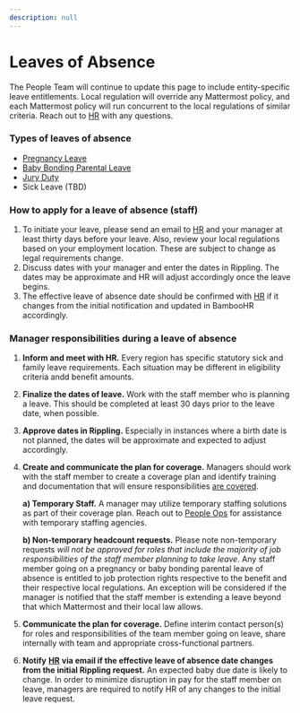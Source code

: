```yaml
---
description: null
---
```


# Leaves of Absence

The People Team will continue to update this page to include entity-specific leave entitlements. Local regulation will override any Mattermost policy, and each Mattermost policy will run concurrent to the local regulations of similar criteria. Reach out to [HR](mailto:hr@mattermost.com) with any questions.

### Types of leaves of absence

* [Pregnancy Leave](pregnancy-leave.md)
* [Baby Bonding Parental Leave](baby-bonding-parental-leave.md)
* [Jury Duty](https://handbook.mattermost.com/operations/workplace/people/working-at-mattermost/leaves-of-absence/jury-duty)
* Sick Leave \(TBD\)

### How to apply for a leave of absence \(staff\)

1. To initiate your leave, please send an email to [HR](mailto:hr@mattermost.com) and your manager at least thirty days before your leave. Also, review your local regulations based on your employment location. These are subject to change as legal requirements change.
2. Discuss dates with your manager and enter the dates in Rippling. The dates may be approximate and HR will adjust accordingly once the leave begins.
3. The effective leave of absence date should be confirmed with [HR](mailto:hr@mattermost.com) if it changes from the initial notification and updated in BambooHR accordingly.

### Manager responsibilities during a leave of absence

1. **Inform and meet with HR.** Every region has specific statutory sick and family leave requirements. Each situation may be different in eligibility criteria andd benefit amounts.
2. **Finalize the dates of leave.** Work with the staff member who is planning a leave. This should be completed at least 30 days prior to the leave date, when possible.
3. **Approve dates in Rippling.** Especially in instances where a birth date is not planned, the dates will be approximate and expected to adjust accordingly.
4. **Create and communicate the plan for coverage.** Managers should work with the staff member to create a coverage plan and identify training and documentation that will ensure responsibilities [are covered](https://handbook.mattermost.com/company/about-mattermost/mindsets#shoulder-check).

   **a\) Temporary Staff.** A manager may utilize temporary staffing solutions as part of their coverage plan. Reach out to [People Ops](mailto:hr@mattermost.com) for assistance with temporary staffing agencies.

   **b\) Non-temporary headcount requests.** Please note non-temporary requests _will not be approved for roles that include the majority of job responsibilities of the staff member planning to take leave_. Any staff member going on a pregnancy or baby bonding parental leave of absence is entitled to job protection rights respective to the benefit and their respective local regulations. An exception will be considered if the manager is notified that the staff member is extending a leave beyond that which Mattermost and their local law allows.

5. **Communicate the plan for coverage.** Define interim contact person\(s\) for roles and responsibilities of the team member going on leave, share internally with team and appropriate cross-functional partners.
6. **Notify** [**HR**](mailto:%20hr@mattermost.com) **via email if the effective leave of absence date changes from the initial Rippling request.** An expected baby due date is likely to change. In order to minimize disruption in pay for the staff member on leave, managers are required to notify HR of any changes to the initial leave request.

